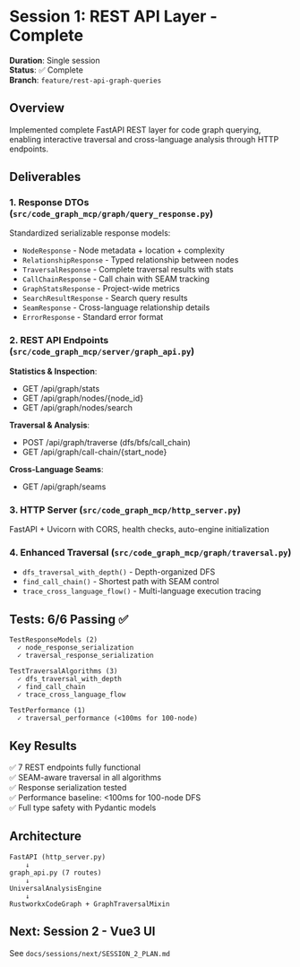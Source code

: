 # Session 1: REST API Layer - Complete

**Duration**: Single session  
**Status**: ✅ Complete  
**Branch**: `feature/rest-api-graph-queries`

## Overview
Implemented complete FastAPI REST layer for code graph querying, enabling interactive traversal and cross-language analysis through HTTP endpoints.

## Deliverables

### 1. Response DTOs (`src/code_graph_mcp/graph/query_response.py`)
Standardized serializable response models:
- `NodeResponse` - Node metadata + location + complexity
- `RelationshipResponse` - Typed relationship between nodes
- `TraversalResponse` - Complete traversal results with stats
- `CallChainResponse` - Call chain with SEAM tracking
- `GraphStatsResponse` - Project-wide metrics
- `SearchResultResponse` - Search query results
- `SeamResponse` - Cross-language relationship details
- `ErrorResponse` - Standard error format

### 2. REST API Endpoints (`src/code_graph_mcp/server/graph_api.py`)

**Statistics & Inspection**:
- GET /api/graph/stats
- GET /api/graph/nodes/{node_id}
- GET /api/graph/nodes/search

**Traversal & Analysis**:
- POST /api/graph/traverse (dfs/bfs/call_chain)
- GET /api/graph/call-chain/{start_node}

**Cross-Language Seams**:
- GET /api/graph/seams

### 3. HTTP Server (`src/code_graph_mcp/http_server.py`)
FastAPI + Uvicorn with CORS, health checks, auto-engine initialization

### 4. Enhanced Traversal (`src/code_graph_mcp/graph/traversal.py`)
- `dfs_traversal_with_depth()` - Depth-organized DFS
- `find_call_chain()` - Shortest path with SEAM control
- `trace_cross_language_flow()` - Multi-language execution tracing

## Tests: 6/6 Passing ✅

```
TestResponseModels (2)
  ✓ node_response_serialization
  ✓ traversal_response_serialization

TestTraversalAlgorithms (3)
  ✓ dfs_traversal_with_depth
  ✓ find_call_chain
  ✓ trace_cross_language_flow

TestPerformance (1)
  ✓ traversal_performance (<100ms for 100-node)
```

## Key Results

✅ 7 REST endpoints fully functional  
✅ SEAM-aware traversal in all algorithms  
✅ Response serialization tested  
✅ Performance baseline: <100ms for 100-node DFS  
✅ Full type safety with Pydantic models  

## Architecture

```
FastAPI (http_server.py)
    ↓
graph_api.py (7 routes)
    ↓
UniversalAnalysisEngine
    ↓
RustworkxCodeGraph + GraphTraversalMixin
```

## Next: Session 2 - Vue3 UI

See `docs/sessions/next/SESSION_2_PLAN.md`
